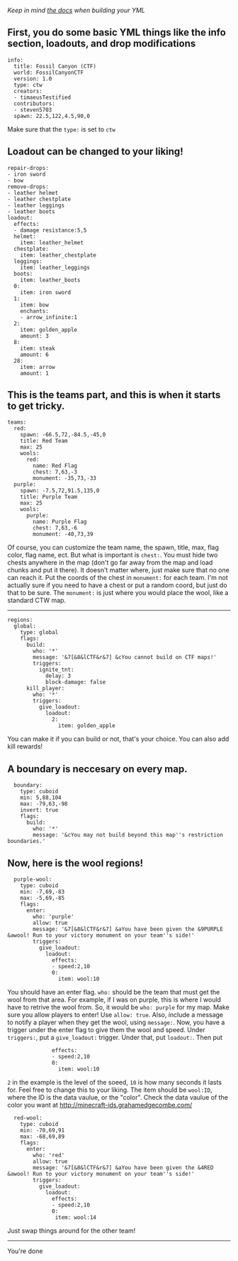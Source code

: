*Keep in mind [the docs](docs.avicus.net) when building your YML*

First, you do some basic YML things like the info section, loadouts, and drop modifications
---------------------
```
info:
  title: Fossil Canyon (CTF)
  world: FossilCanyonCTF
  version: 1.0
  type: ctw
  creators:
  - timaeusTestified
  contributors:
  - steven5703
  spawn: 22.5,122,4.5,90,0
  ```
Make sure that the `type:` is set to `ctw`

Loadout can be changed to your liking!
----------------------
```
repair-drops:
- iron sword
- bow
remove-drops:
- leather helmet
- leather chestplate
- leather leggings
- leather boots
loadout:
  effects:
  - damage resistance:5,5
  helmet:
    item: leather_helmet
  chestplate:
    item: leather_chestplate
  leggings:
    item: leather_leggings
  boots:
    item: leather_boots
  0:
    item: iron sword
  1:
    item: bow
    enchants:
    - arrow_infinite:1
  2:
    item: golden_apple
    amount: 3
  8:
    item: steak
    amount: 6
  28:
    item: arrow
    amount: 1
```
This is the teams part, and this is when it starts to get tricky.
---------------
```
teams:
  red:
    spawn: -66.5,72,-84.5,-45,0
    title: Red Team
    max: 25
    wools:
      red:
        name: Red Flag
        chest: 7,63,-3
        monument: -35,73,-33
  purple:
    spawn: -7.5,72,91.5,135,0
    title: Purple Team
    max: 25
    wools:
      purple:
        name: Purple Flag
        chest: 7,63,-6
        monument: -40,73,39
```
Of course, you can customize the team name, the spawn, title, max, flag color, flag name, ect.
But what is important is `chest:`. You must hide two chests anywhere in the map (don't go far away from the map and load chunks and put it there).
It doesn't matter where, just make sure that no one can reach it. Put the coords of the chest in `monument:` for each team.
I'm not actually sure if you need to have a chest or put a random coord, but just do that to be sure.
The `monument:` is just where you would place the wool, like a standard CTW map.

--------------------------------
```
regions:
  global:
    type: global
    flags:
      build:
        who: '*'
        message: '&7[&8&lCTF&r&7] &cYou cannot build on CTF maps!'
        triggers:
          ignite_tnt:
            delay: 3
            block-damage: false
      kill_player:
        who: '*'
        triggers:
          give_loadout:
            loadout:
              2:
                item: golden_apple
```
You can make it if you can build or not, that's your choice.
You can also add kill rewards!

A boundary is neccesary on every map.
-------------------------------
```
  boundary:
    type: cuboid
    min: 5,88,104
    max: -79,63,-98
    invert: true
    flags:
      build:
        who: '*'
        message: '&cYou may not build beyond this map''s restriction boundaries.'
```
Now, here is the wool regions!
---------------
```
  purple-wool:
    type: cuboid
    min: -7,69,-83
    max: -5,69,-85
    flags:
      enter:
        who: 'purple'
        allow: true
        message: '&7[&8&lCTF&r&7] &aYou have been given the &9PURPLE &awool! Run to your victory monument on your team''s side!'
        triggers:
          give_loadout:
            loadout:
              effects:
              - speed:2,10
              0:
                item: wool:10
```
You should have an enter flag. `who:` should be the team that must get the wool from that area. For example, if I was on purple, this is where I would have to retrive the wool from. So, it would be `who: purple` for my map.
Make sure you allow players to enter! Use `allow: true`.
Also, include a message to notify a player when they get the wool, using `message:`.
Now, you have a trigger under the enter flag to give them the wool and speed.
Under `triggers:`, put a `give_loadout:` trigger. Under that, put `loadout:`. Then put
```
              effects:
              - speed:2,10
              0:
                item: wool:10
```
`2` in the example is the level of the soeed, `10` is how many seconds it lasts for. Feel free to change this to your liking.
The item should be `wool:ID`, where the ID is the data vaulue, or the "color". Check the data vaulue of the color you want at http://minecraft-ids.grahamedgecombe.com/
```
  red-wool:
    type: cuboid
    min: -70,69,91
    max: -68,69,89
    flags:
      enter:
        who: 'red'
        allow: true
        message: '&7[&8&lCTF&r&7] &aYou have been given the &4RED &awool! Run to your victory monument on your team''s side!'
        triggers:
          give_loadout:
            loadout:
              effects:
              - speed:2,10
              0:
               item: wool:14
```
Just swap things around for the other team!

-------------------------
You're done
